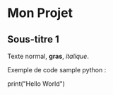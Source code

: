# Mon Projet

## Sous-titre 1
Texte normal, **gras**, *italique*.

Exemple de code sample python :

print("Hello World")
